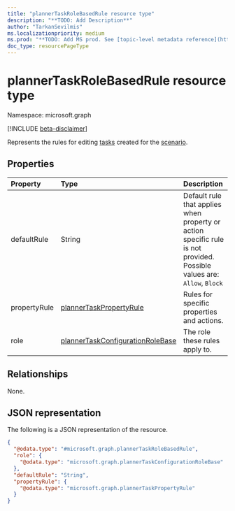 ```yaml
---
title: "plannerTaskRoleBasedRule resource type"
description: "**TODO: Add Description**"
author: "TarkanSevilmis"
ms.localizationpriority: medium
ms.prod: "**TODO: Add MS prod. See [topic-level metadata reference](https://aka.ms/msgo?pagePath=Document-APIs/Guidelines/Metadata)**"
doc_type: resourcePageType
---
```


# plannerTaskRoleBasedRule resource type

Namespace: microsoft.graph

[!INCLUDE [beta-disclaimer](../../includes/beta-disclaimer.md)]

Represents the rules for editing [tasks](../resources/businessscenariotask.md) created for the [scenario](../resources/businessscenario.md).

## Properties
|Property|Type|Description|
|:---|:---|:---|
|defaultRule|String|Default rule that applies when property or action specific rule is not provided. Possible values are: `Allow`, `Block`|
|propertyRule|[plannerTaskPropertyRule](../resources/plannertaskpropertyrule.md)|Rules for specific properties and actions.|
|role|[plannerTaskConfigurationRoleBase](../resources/plannertaskconfigurationrolebase.md)|The role these rules apply to.|

## Relationships
None.

## JSON representation
The following is a JSON representation of the resource.
<!-- {
  "blockType": "resource",
  "@odata.type": "microsoft.graph.plannerTaskRoleBasedRule"
}
-->
``` json
{
  "@odata.type": "#microsoft.graph.plannerTaskRoleBasedRule",
  "role": {
    "@odata.type": "microsoft.graph.plannerTaskConfigurationRoleBase"
  },
  "defaultRule": "String",
  "propertyRule": {
    "@odata.type": "microsoft.graph.plannerTaskPropertyRule"
  }
}
```

